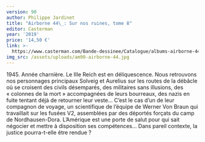 ```yaml
---
version: 90
author: Philippe Jardinet
title: "Airborne 44\_: Sur nos ruines, tome 8"
editor: Casterman
year: '2019'
price: '14,50 €'
link: >-
  https://www.casterman.com/Bande-dessinee/Catalogue/albums-airborne-44/airborne-44-8-sur-nos-ruines
img_src: /assets/uploads/am90-airborne-44.jpg
---
```

1945\. Année charnière. Le IIIe Reich est en déliquescence. Nous retrouvons nos personnages principaux Solveig et Aurelius sur les routes de la débâcle où se croisent des civils désemparés, des militaires sans illusions, des « colonnes de la mort » accompagnées de leurs bourreaux, des nazis en fuite tentant déjà de retourner leur veste... C’est le cas d’un de leur compagnon de voyage, un scientifique de l’équipe de Werner Von Braun qui travaillait sur les fusées V2, assemblées par des déportés forçats du camp de Nordhausen-Dora. L’Amérique est une porte de salut pour qui sait négocier et mettre à disposition ses compétences... Dans pareil contexte, la justice pourra-t-elle être rendue ?
